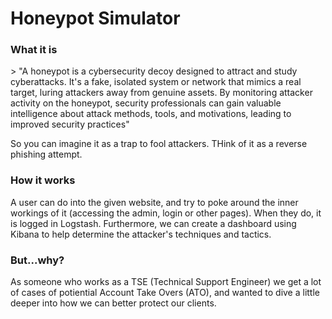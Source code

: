 <h1>Honeypot Simulator</h1>

<h3>What it is</h3>
> "A honeypot is a cybersecurity decoy designed to attract and study cyberattacks. It's a fake, isolated system or network that mimics a real target, luring attackers away from genuine assets. By monitoring attacker activity on the honeypot, security professionals can gain valuable intelligence about attack methods, tools, and motivations, leading to improved security practices"

So you can imagine it as a trap to fool attackers. THink of it as a reverse phishing attempt.

<h3>How it works</h3>
A user can do into the given website, and try to poke around the inner workings of it (accessing the admin, login or other pages). When they do, it is logged in Logstash. Furthermore, we can create a dashboard using Kibana to help determine the attacker's techniques and tactics.

<h3>But...why?</h3>
As  someone who works as a TSE (Technical Support Engineer) we get a lot of cases of potiential Account Take Overs (ATO), and wanted to dive a little deeper into how we can better protect our clients.
